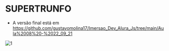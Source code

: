 # SUPERTRUNFO 

- A versão final está em https://github.com/gustavomolina17/Imersao_Dev_Alura_Js/tree/main/Aula%2008%20-%2022_09_21

![1](https://user-images.githubusercontent.com/70485830/134707726-b3661b3e-fd69-41d0-b6cc-798c62cfa9eb.PNG)
